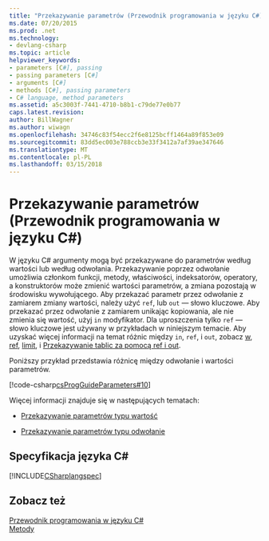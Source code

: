 ```yaml
---
title: "Przekazywanie parametrów (Przewodnik programowania w języku C#)"
ms.date: 07/20/2015
ms.prod: .net
ms.technology:
- devlang-csharp
ms.topic: article
helpviewer_keywords:
- parameters [C#], passing
- passing parameters [C#]
- arguments [C#]
- methods [C#], passing parameters
- C# language, method parameters
ms.assetid: a5c3003f-7441-4710-b8b1-c79de77e0b77
caps.latest.revision: 
author: BillWagner
ms.author: wiwagn
ms.openlocfilehash: 34746c83f54ecc2f6e8125bcff1464a89f853e09
ms.sourcegitcommit: 83dd5ec003e788ccb3e33f3412a7af39ae347646
ms.translationtype: MT
ms.contentlocale: pl-PL
ms.lasthandoff: 03/15/2018
---
```

# <a name="passing-parameters-c-programming-guide"></a>Przekazywanie parametrów (Przewodnik programowania w języku C#)
W języku C# argumenty mogą być przekazywane do parametrów według wartości lub według odwołania. Przekazywanie poprzez odwołanie umożliwia członkom funkcji, metody, właściwości, indeksatorów, operatory, a konstruktorów może zmienić wartości parametrów, a zmiana pozostają w środowisku wywołującego. Aby przekazać parametr przez odwołanie z zamiarem zmiany wartości, należy użyć `ref`, lub `out` — słowo kluczowe. Aby przekazać przez odwołanie z zamiarem unikając kopiowania, ale nie zmienia się wartość, użyj `in` modyfikator. Dla uproszczenia tylko `ref` — słowo kluczowe jest używany w przykładach w niniejszym temacie. Aby uzyskać więcej informacji na temat różnic między `in`, `ref`, i `out`, zobacz [w](../../../csharp/language-reference/keywords/in-parameter-modifier.md), [ref](../../../csharp/language-reference/keywords/ref.md), [limit](../../../csharp/language-reference/keywords/out-parameter-modifier.md), i [ Przekazywanie tablic za pomocą ref i out](../../../csharp/programming-guide/arrays/passing-arrays-using-ref-and-out.md).  
  
 Poniższy przykład przedstawia różnicę między odwołanie i wartości parametrów.  
  
 [!code-csharp[csProgGuideParameters#10](../../../csharp/programming-guide/classes-and-structs/codesnippet/CSharp/passing-parameters_1.cs)]  
  
 Więcej informacji znajduje się w następujących tematach:  
  
-   [Przekazywanie parametrów typu wartość](../../../csharp/programming-guide/classes-and-structs/passing-value-type-parameters.md)  
  
-   [Przekazywanie parametrów typu odwołanie](../../../csharp/programming-guide/classes-and-structs/passing-reference-type-parameters.md)  
  
## <a name="c-language-specification"></a>Specyfikacja języka C#  
 [!INCLUDE[CSharplangspec](~/includes/csharplangspec-md.md)]  
  
## <a name="see-also"></a>Zobacz też  
 [Przewodnik programowania w języku C#](../../../csharp/programming-guide/index.md)  
 [Metody](../../../csharp/programming-guide/classes-and-structs/methods.md)
